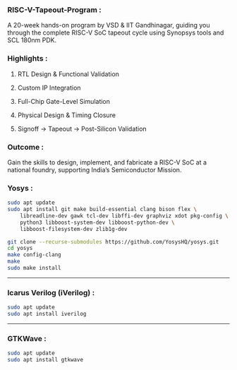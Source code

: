 ###  RISC-V-Tapeout-Program :

A 20-week hands-on program by VSD & IIT Gandhinagar, guiding you through the complete RISC-V SoC tapeout cycle using Synopsys tools and SCL 180nm PDK.

###  Highlights :

1. RTL Design & Functional Validation

2. Custom IP Integration

3. Full-Chip Gate-Level Simulation

4. Physical Design & Timing Closure

5. Signoff → Tapeout → Post-Silicon Validation

###  Outcome :

Gain the skills to design, implement, and fabricate a RISC-V SoC at a national foundry, supporting India’s Semiconductor Mission.

###   Yosys :

```bash
sudo apt update
sudo apt install git make build-essential clang bison flex \
    libreadline-dev gawk tcl-dev libffi-dev graphviz xdot pkg-config \
    python3 libboost-system-dev libboost-python-dev \
    libboost-filesystem-dev zlib1g-dev

git clone --recurse-submodules https://github.com/YosysHQ/yosys.git
cd yosys
make config-clang        
make          
sudo make install
```

---

###   Icarus Verilog (iVerilog) :

```bash
sudo apt update
sudo apt install iverilog
```

---

###   GTKWave : 

```bash
sudo apt update
sudo apt install gtkwave
```




